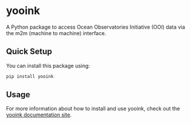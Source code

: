 # yooink

A Python package to access Ocean Observatories Initiative (OOI) data via 
the m2m (machine to machine) interface. 

## Quick Setup

You can install this package using:

```bash
pip install yooink
```

## Usage

For more information about how to install and use yooink, check out the 
[yooink documentation site](https://waveform-analytics.github.io/yooink/).

